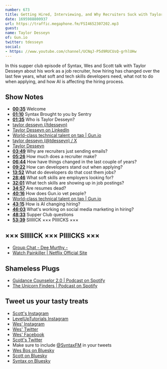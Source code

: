 ```yaml
---
number: 673
title: Getting Hired, Interviewing, and Why Recruiters Suck with Taylor Desseyn
date: 1695988800937
url: https://traffic.megaphone.fm/FSI4652307202.mp3
guest: 
name: Taylor Desseyn
of: Gun.io
twitter: tdesseyn
social: 
- https: //www.youtube.com/channel/UCNqJ-P5d9RUCUsQ-grhlUHw
---
```


In this supper club episode of Syntax, Wes and Scott talk with Taylor Desseyn about his work as a job recruiter, how hiring has changed over the last few years, what soft and tech skills developers need, what not to do when applying, and how AI is affecting the hiring process.

## Show Notes

- **[00:35](#t=00:35)** Welcome
- **[01:10](#t=01:10)** Syntax Brought to you by Sentry
- **[01:35](#t=01:35)** Who is Taylor Desseyn?
- [taylor desseyn (/tdesseyn)](https://solo.to/tdesseyn)
- [Taylor Desseyn on LinkedIn](https://www.linkedin.com/in/taylordesseyn/)
- [World-class technical talent on tap | Gun.io](https://gun.io/)
- [taylor desseyn (@tdesseyn) / X](https://twitter.com/tdesseyn)
- [Taylor Desseyn](https://www.youtube.com/channel/UCNqJ-P5d9RUCUsQ-grhlUHw)
- **[03:49](#t=03:49)** Why are recruiters just sending emails?
- **[05:26](#t=05:26)** How much does a recruiter make?
- **[06:44](#t=06:44)** How have things changed in the last couple of years?
- **[09:22](#t=09:22)** How can developers stand out when applying?
- **[13:52](#t=13:52)** What do developers do that cost them jobs?
- **[28:46](#t=28:46)** What soft skills are employers looking for?
- **[32:01](#t=32:01)** What tech skills are showing up in job postings?
- **[34:57](#t=34:57)** Are resumes dead?
- **[40:16](#t=40:16)** How does Gun.io vet people?
- [World-class technical talent on tap | Gun.io](https://gun.io/)
- **[43:15](#t=43:15)** How is AI changing hiring?
- **[46:03](#t=46:03)** What's working on social media marketing in hiring?
- **[48:33](#t=48:33)** Supper Club questions
- **[53:39](#t=53:39)** SIIIIICK ××× PIIIICKS ×××

## ××× SIIIIICK ××× PIIIICKS ×××

- [Group Chat - Dee Murthy -](https://deemurthy.com/group-chat/)
- [Watch Painkiller | Netflix Official Site](https://www.netflix.com/ca/title/81095069)

## Shameless Plugs

- [Guidance Counselor 2.0 | Podcast on Spotify](https://open.spotify.com/show/2UBzvscEgepXLUKvA5c24x?nd=1)
- [The Unicorn Finders | Podcast on Spotify](https://open.spotify.com/show/5IF9OyWLb7FB78tWRYfuvE?nd=1)

## Tweet us your tasty treats

- [Scott's Instagram](https://www.instagram.com/stolinski/)
- [LevelUpTutorials Instagram](https://www.instagram.com/LevelUpTutorials/)
- [Wes' Instagram](https://www.instagram.com/wesbos/)
- [Wes' Twitter](https://twitter.com/wesbos)
- [Wes' Facebook](https://www.facebook.com/wesbos.developer)
- [Scott's Twitter](https://twitter.com/stolinski)
- Make sure to include [@SyntaxFM](https://twitter.com/SyntaxFM) in your tweets
- [Wes Bos on Bluesky](https://bsky.app/profile/wesbos.com)
- [Scott on Bluesky](https://bsky.app/profile/tolin.ski)
- [Syntax on Bluesky](https://bsky.app/profile/syntax.fm)
